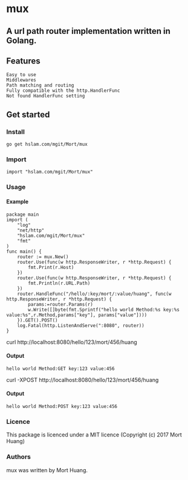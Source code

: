 # mux
## A url path router implementation written in Golang.

## Features
```
Easy to use
Middlewares
Path matching and routing
Fully compatible with the http.HandlerFunc
Not found HandlerFunc setting
```
## Get started

### Install
```
go get hslam.com/mgit/Mort/mux
```
### Import
```
import "hslam.com/mgit/Mort/mux"
```
### Usage
#### Example
```
package main
import (
	"log"
	"net/http"
	"hslam.com/mgit/Mort/mux"
	"fmt"
)
func main() {
	router := mux.New()
	router.Use(func(w http.ResponseWriter, r *http.Request) {
		fmt.Print(r.Host)
	})
	router.Use(func(w http.ResponseWriter, r *http.Request) {
		fmt.Println(r.URL.Path)
	})
	router.HandleFunc("/hello/:key/mort/:value/huang", func(w http.ResponseWriter, r *http.Request) {
		params:=router.Params(r)
		w.Write([]byte(fmt.Sprintf("hello world Method:%s key:%s value:%s",r.Method,params["key"], params["value"])))
	}).GET().POST()
	log.Fatal(http.ListenAndServe(":8080", router))
}
```


curl http://localhost:8080/hello/123/mort/456/huang
#### Output
```
hello world Method:GET key:123 value:456
```
curl -XPOST http://localhost:8080/hello/123/mort/456/huang
#### Output
```
hello world Method:POST key:123 value:456
```

### Licence
This package is licenced under a MIT licence (Copyright (c) 2017 Mort Huang)


### Authors
mux was written by Mort Huang.


